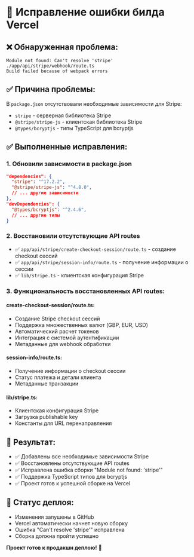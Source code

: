 # 🔧 Исправление ошибки билда Vercel

## ❌ **Обнаруженная проблема:**
```
Module not found: Can't resolve 'stripe'
./app/api/stripe/webhook/route.ts
Build failed because of webpack errors
```

## ✅ **Причина проблемы:**
В `package.json` отсутствовали необходимые зависимости для Stripe:
- `stripe` - серверная библиотека Stripe
- `@stripe/stripe-js` - клиентская библиотека Stripe  
- `@types/bcryptjs` - типы TypeScript для bcryptjs

## ✅ **Выполненные исправления:**

### 1. **Обновили зависимости в package.json**
```json
"dependencies": {
  "stripe": "^17.2.2",
  "@stripe/stripe-js": "^4.8.0",
  // ... другие зависимости
},
"devDependencies": {
  "@types/bcryptjs": "^2.4.6",
  // ... другие типы
}
```

### 2. **Восстановили отсутствующие API routes**
- ✅ `app/api/stripe/create-checkout-session/route.ts` - создание checkout сессий
- ✅ `app/api/stripe/session-info/route.ts` - получение информации о сессии
- ✅ `lib/stripe.ts` - клиентская конфигурация Stripe

### 3. **Функциональность восстановленных API routes:**

#### **create-checkout-session/route.ts:**
- Создание Stripe checkout сессий
- Поддержка множественных валют (GBP, EUR, USD)
- Автоматический расчет токенов
- Интеграция с системой аутентификации
- Метаданные для webhook обработки

#### **session-info/route.ts:**
- Получение информации о checkout сессии
- Статус платежа и детали клиента
- Метаданные транзакции

#### **lib/stripe.ts:**
- Клиентская конфигурация Stripe
- Загрузка publishable key
- Константы для URL перенаправления

## 🎯 **Результат:**
- ✅ Добавлены все необходимые зависимости Stripe
- ✅ Восстановлены отсутствующие API routes
- ✅ Исправлена ошибка сборки "Module not found: 'stripe'"
- ✅ Поддержка TypeScript типов для bcryptjs
- ✅ Проект готов к успешной сборке на Vercel

## 🚀 **Статус деплоя:**
- Изменения запушены в GitHub
- Vercel автоматически начнет новую сборку
- Ошибка "Can't resolve 'stripe'" исправлена
- Сборка должна пройти успешно

**Проект готов к продакшн деплою!** 🎉
